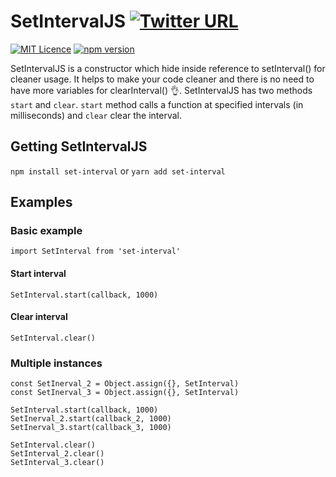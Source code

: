 # SetIntervalJS [![Twitter URL](https://img.shields.io/twitter/url/http/shields.io.svg?style=social)](https://twitter.com/intent/tweet?hashtags=javascript&original_referer=https%3A%2F%2Fpublish.twitter.com%2F&ref_src=twsrc%5Etfw&text=No%20more%20variable%20needed%20for%20clearInterval()%20%F0%9F%91%8C%F0%9F%98%80&tw_p=tweetbutton&url=https%3A%2F%2Fwww.npmjs.com%2Fpackage%2Fset-interval&via=shystrukk) #
[![MIT Licence](https://badges.frapsoft.com/os/mit/mit.svg?v=103)](https://opensource.org/licenses/mit-license.php) [![npm version](https://badge.fury.io/js/create-react-redux-app-structure.svg)](https://www.npmjs.com/package/set-interval)

SetIntervalJS is a constructor which hide inside reference to setInterval() for cleaner usage. It helps to make your code cleaner and there is no need to have more variables for clearInterval() 👌. SetIntervalJS has two methods `start` and `clear`. `start` method calls a function at specified intervals (in milliseconds) and `clear` clear the interval.

## Getting SetIntervalJS ##
`npm install set-interval` or `yarn add set-interval`

## Examples ##
### Basic example ###
```
import SetInterval from 'set-interval'
```

#### Start interval ####
```
SetInterval.start(callback, 1000)
```
#### Clear interval ####
```
SetInterval.clear()
```

### Multiple instances ###
```
const SetInerval_2 = Object.assign({}, SetInterval)
const SetInerval_3 = Object.assign({}, SetInterval)

SetInterval.start(callback, 1000)
SetInerval_2.start(callback_2, 1000)
SetInerval_3.start(callback_3, 1000)

SetInterval.clear()
SetInterval_2.clear()
SetInterval_3.clear()
```
